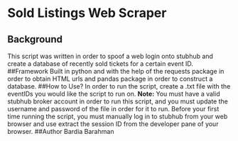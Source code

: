 # Sold Listings Web Scraper
## Background
This script was written in order to spoof a web login onto stubhub and create a database of recently
sold tickets for a certain event ID.
##Framework
Built in python and with the help of the requests package in order to obtain HTML urls and
pandas package in order to construct a database.
##How to Use?
In order to run the script, create a .txt file with the eventIDs you would like the script to run on.
**Note:** You must have a valid stubhub broker account in order to run this script, and you must update
the username and password of the file in order for it to run.
Before your first time running the script, you must manually log in to stubhub from your web browser and use
extract the session ID from the developer pane of your browser. 
##Author
Bardia Barahman
